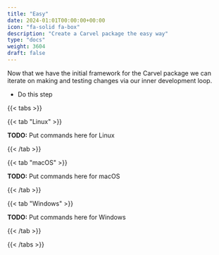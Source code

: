 ```yaml
---
title: "Easy"
date: 2024-01:01T00:00:00+00:00
icon: "fa-solid fa-box"
description: "Create a Carvel package the easy way"
type: "docs"
weight: 3604
draft: false
---
```


Now that we have the initial framework for the Carvel package we can iterate on making and testing changes via our inner development loop.

- Do this step

{{< tabs >}}

{{< tab "Linux" >}}

**TODO:** Put commands here for Linux

{{< /tab >}}

{{< tab "macOS" >}}

**TODO:** Put commands here for macOS

{{< /tab >}}

{{< tab "Windows" >}}

**TODO:** Put commands here for Windows

{{< /tab >}}

{{< /tabs >}}
